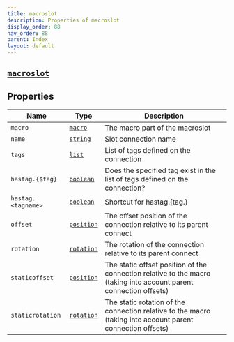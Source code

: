 ```yaml
---
title: macroslot
description: Properties of macroslot
display_order: 88
nav_order: 88
parent: Index
layout: default
---
```


##  [`macroslot`](./macroslot.html) 


## Properties

| Name | Type | Description |
|------|------|-------------|
| `macro` | [`macro`](./macro.html) | The macro part of the macroslot |
| `name` | [`string`](./string.html) | Slot connection name |
| `tags` | [`list`](./list.html) | List of tags defined on the connection |
| `hastag.{$tag}` | [`boolean`](./boolean.html) | Does the specified tag exist in the list of tags defined on the connection? |
| `hastag.<tagname>` | [`boolean`](./boolean.html) | Shortcut for hastag.{tag.<tagname>} |
| `offset` | [`position`](./position.html) | The offset position of the connection relative to its parent connect |
| `rotation` | [`rotation`](./rotation.html) | The rotation of the connection relative to its parent connect |
| `staticoffset` | [`position`](./position.html) | The static offset position of the connection relative to the macro (taking into account parent connection offsets) |
| `staticrotation` | [`rotation`](./rotation.html) | The static rotation of the connection relative to the macro (taking into account parent connection offsets) |



